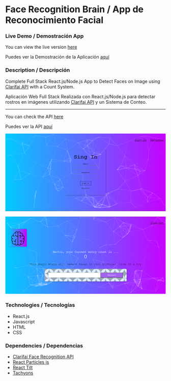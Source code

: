 # Face Recognition Brain / App de Reconocimiento Facial

### Live Demo / Demostración App
You can view the live version [here](https://freco.herokuapp.com/)

Puedes ver la Demostración de la Aplicación [aquí](https://freco.herokuapp.com/)

### Description / Descripción
Complete Full Stack React.js/Node.js App to Detect Faces on Image using [Clarifai API](https://www.clarifai.com/use-cases/facial-recognition) with a Count System.

Aplicación Web Full Stack Realizada con React.js/Node.js para detectar rostros en imágenes utilizando [Clarifai API](https://www.clarifai.com/use-cases/facial-recognition) y un Sistema de Conteo.

---
You can check the API [here](https://github.com/hecgzz/Face-Recognition-API)

Puedes ver la API [aquí](https://github.com/hecgzz/Face-Recognition-API)

![alt text](https://github.com/hecgzz/face-recognition/blob/main/public/Screen1.png "login-page")

![alt text](https://github.com/hecgzz/face-recognition/blob/main/public/Screen2.png "main-page")

### Technologies / Tecnologías
+ React.js
+ Javascript
+ HTML
+ CSS

### Dependencies / Dependencias
+ [Clarifai Face Recognition API](https://www.clarifai.com/use-cases/facial-recognition)
+ [React Particles js](https://www.npmjs.com/package/react-particles-js)
+ [React Tilt](https://www.npmjs.com/package/react-tilt)
+ [Tachyons](https://www.npmjs.com/package/react-tilt)